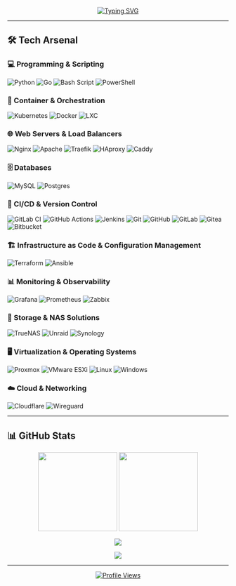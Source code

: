 <div align="center">

[![Typing SVG](https://readme-typing-svg.herokuapp.com?font=Source+Code+Pro&size=32&duration=3000&pause=1000&color=FF6600&center=true&vCenter=true&random=true&width=600&lines=SysAdmin;DevOps;InfoSec;CyberSec)](https://git.io/typing-svg)

</div>

---

## 🛠️ Tech Arsenal
### 💻 Programming & Scripting

![Python](https://img.shields.io/badge/python-3670A0?style=for-the-badge\&logo=python\&logoColor=ffdd54)
![Go](https://img.shields.io/badge/go-%2300ADD8.svg?style=for-the-badge\&logo=go\&logoColor=white)
![Bash Script](https://img.shields.io/badge/bash_script-%23121011.svg?style=for-the-badge\&logo=gnu-bash\&logoColor=white)
![PowerShell](https://img.shields.io/badge/PowerShell-%235391FE.svg?style=for-the-badge\&logo=powershell\&logoColor=white)

### 🧱 Container & Orchestration

![Kubernetes](https://img.shields.io/badge/kubernetes-%23326ce5.svg?style=for-the-badge\&logo=kubernetes\&logoColor=white)
![Docker](https://img.shields.io/badge/docker-%230db7ed.svg?style=for-the-badge\&logo=docker\&logoColor=white)
![LXC](https://img.shields.io/badge/LXC-48B36D?style=for-the-badge\&logo=linuxcontainers\&logoColor=white)

### 🌐 Web Servers & Load Balancers

![Nginx](https://img.shields.io/badge/nginx-%23009639.svg?style=for-the-badge\&logo=nginx\&logoColor=white)
![Apache](https://img.shields.io/badge/apache-%23D42029.svg?style=for-the-badge\&logo=apache\&logoColor=white)
![Traefik](https://img.shields.io/badge/Traefik-14C8F0?style=for-the-badge\&logo=traefik\&logoColor=white)
![HAproxy](https://img.shields.io/badge/HAProxy-172ACC?style=for-the-badge\&logo=haproxy\&logoColor=white)
![Caddy](https://img.shields.io/badge/Caddy-A8D5BA?style=for-the-badge\&logo=caddy\&logoColor=2F4F4F)

### 🗄️ Databases

![MySQL](https://img.shields.io/badge/mysql-4479A1.svg?style=for-the-badge\&logo=mysql\&logoColor=white)
![Postgres](https://img.shields.io/badge/postgres-%23316192.svg?style=for-the-badge\&logo=postgresql\&logoColor=white)

### 🔄 CI/CD & Version Control

![GitLab CI](https://img.shields.io/badge/gitlab%20ci-%23181717.svg?style=for-the-badge\&logo=gitlab\&logoColor=white)
![GitHub Actions](https://img.shields.io/badge/github%20actions-%232671E5.svg?style=for-the-badge\&logo=githubactions\&logoColor=white)
![Jenkins](https://img.shields.io/badge/jenkins-%232C5263.svg?style=for-the-badge\&logo=jenkins\&logoColor=white)
![Git](https://img.shields.io/badge/git-%23F05033.svg?style=for-the-badge\&logo=git\&logoColor=white)
![GitHub](https://img.shields.io/badge/github-%23121011.svg?style=for-the-badge\&logo=github\&logoColor=white)
![GitLab](https://img.shields.io/badge/gitlab-%23181717.svg?style=for-the-badge\&logo=gitlab\&logoColor=white)
![Gitea](https://img.shields.io/badge/Gitea-34495E?style=for-the-badge\&logo=gitea\&logoColor=5D9425)
![Bitbucket](https://img.shields.io/badge/bitbucket-%23047B3.svg?style=for-the-badge\&logo=bitbucket\&logoColor=white)

### 🏗️ Infrastructure as Code & Configuration Management

![Terraform](https://img.shields.io/badge/Terraform-%23724F2.svg?style=for-the-badge\&logo=terraform\&logoColor=white)
![Ansible](https://img.shields.io/badge/ansible-%231A1918.svg?style=for-the-badge\&logo=ansible\&logoColor=white)

### 📊 Monitoring & Observability

![Grafana](https://img.shields.io/badge/grafana-%23F46800.svg?style=for-the-badge\&logo=grafana\&logoColor=white)
![Prometheus](https://img.shields.io/badge/Prometheus-E6522C?style=for-the-badge\&logo=Prometheus\&logoColor=white)
![Zabbix](https://img.shields.io/badge/Zabbix-13293D?style=for-the-badge\&logo=zabbix\&logoColor=white)

### 💾 Storage & NAS Solutions

![TrueNAS](https://img.shields.io/badge/TrueNAS-0095D5?style=for-the-badge\&logo=truenas\&logoColor=white)
![Unraid](https://img.shields.io/badge/Unraid-F15A2C?style=for-the-badge\&logo=unraid\&logoColor=white)
![Synology](https://img.shields.io/badge/Synology-343741?style=for-the-badge\&logo=synology\&logoColor=white)

### 🖥️ Virtualization & Operating Systems

![Proxmox](https://img.shields.io/badge/Proxmox-2D2D2D?style=for-the-badge\&logo=proxmox\&logoColor=e57000)
![VMware ESXi](https://img.shields.io/badge/VMware%20ESXi-0076A5?style=for-the-badge\&logo=vmware\&logoColor=white)
![Linux](https://img.shields.io/badge/Linux-FCC624?style=for-the-badge\&logo=linux\&logoColor=black)
![Windows](https://img.shields.io/badge/Windows-0078D6?style=for-the-badge\&logo=windows\&logoColor=white)

### ☁️ Cloud & Networking

![Cloudflare](https://img.shields.io/badge/Cloudflare-F38020?style=for-the-badge\&logo=Cloudflare\&logoColor=white)
![Wireguard](https://img.shields.io/badge/wireguard-%2388171A.svg?style=for-the-badge\&logo=wireguard\&logoColor=white)

---

## 📊 GitHub Stats

<div align="center">

<img height="180em" src="https://github-readme-stats.vercel.app/api?username=Dauxdu&theme=dark&hide_border=false&include_all_commits=false&count_private=false"/>
<img height="180em" src="https://github-readme-stats.vercel.app/api/top-langs/?username=Dauxdu&theme=dark&hide_border=false&include_all_commits=false&count_private=false&layout=compact"/>

</div>

<div align="center">

![](https://github-readme-streak-stats.herokuapp.com/?user=Dauxdu&theme=dark&hide_border=false)

</div>

<div align="center">

![](https://github-contributor-stats.vercel.app/api?username=Dauxdu&limit=5&theme=dark&combine_all_yearly_contributions=true)

</div>

---

<div align="center">
  
[![Profile Views](https://komarev.com/ghpvc/?username=Dauxdu\&color=58A6FF\&style=flat-square)](https://github.com/Dauxdu)

</div>
